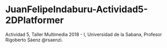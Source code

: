 # JuanFelipeIndaburu-Actividad5-2DPlatformer
Actividad 5, Taller Multimedia 2018 - I, Universidad de la Sabana, Profesor Rigoberto Sáenz @rsaenzi.

